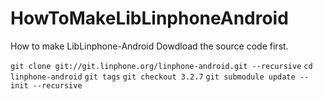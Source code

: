 # HowToMakeLibLinphoneAndroid
How to make LibLinphone-Android
Dowdload the source code first.

`git clone git://git.linphone.org/linphone-android.git --recursive`
`cd linphone-android`
`git tags`
`git checkout 3.2.7`
`git submodule update --init --recursive`
